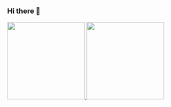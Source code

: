 ### Hi there 👋

<div>
  <a href="https://github.com/g-fogaca">
  <img height="180em" src="https://github-readme-stats.vercel.app/api?username=g-fogaca&show_icons=true&theme=dark&include_all_commits=true&count_private=true"/>
  <img height="180em" src="https://github-readme-stats.vercel.app/api/top-langs/?username=g-fogaca&layout=compact&langs_count=7&theme=dark"/>
</div>

